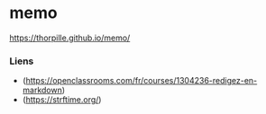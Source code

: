 # memo
https://thorpille.github.io/memo/

### Liens
* (https://openclassrooms.com/fr/courses/1304236-redigez-en-markdown)
* (https://strftime.org/)
